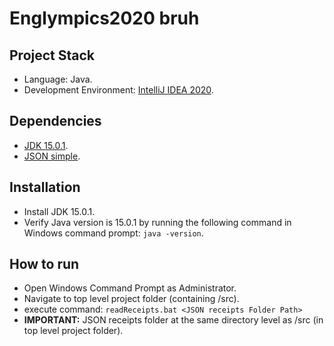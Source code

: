 # Englympics2020 bruh

## Project Stack
- Language: Java.
- Development Environment: [IntelliJ IDEA 2020](https://www.jetbrains.com/idea/download/#section=windows).

## Dependencies
- [JDK 15.0.1](https://www.oracle.com/java/technologies/javase-jdk15-downloads.html).
- [JSON simple](https://code.google.com/archive/p/json-simple/downloads).


## Installation
- Install JDK 15.0.1.
- Verify Java version is 15.0.1 by running the following command in Windows command prompt: `java -version`.

## How to run
- Open Windows Command Prompt as Administrator.
- Navigate to top level project folder (containing /src).
- execute command: `readReceipts.bat <JSON receipts Folder Path>`
- **IMPORTANT:** JSON receipts folder at the same directory level as /src (in top level project folder).
